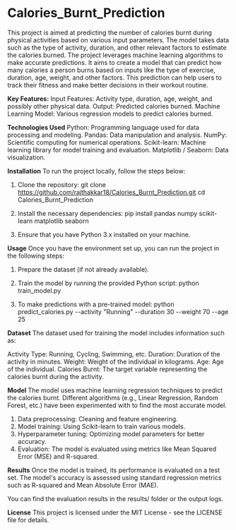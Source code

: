 # Calories_Burnt_Prediction

This project is aimed at predicting the number of calories burnt during physical activities based on various input parameters. The model takes data such as the type of activity, duration, and other relevant factors to estimate the calories burned. The project leverages machine learning algorithms to make accurate predictions. It aims to create a model that can predict how many calories a person burns based on inputs like the type of exercise, duration, age, weight, and other factors. This prediction can help users to track their fitness and make better decisions in their workout routine.

**Key Features:**
Input Features: Activity type, duration, age, weight, and possibly other physical data.
Output: Predicted calories burned.
Machine Learning Model: Various regression models to predict calories burned.

**Technologies Used**
Python: Programming language used for data processing and modeling.
Pandas: Data manipulation and analysis.
NumPy: Scientific computing for numerical operations.
Scikit-learn: Machine learning library for model training and evaluation.
Matplotlib / Seaborn: Data visualization.

**Installation**
To run the project locally, follow the steps below:
1. Clone the repository:
   git clone https://github.com/rajthakkar18/Calories_Burnt_Prediction.git
   cd Calories_Burnt_Prediction

2. Install the necessary dependencies:
pip install pandas numpy scikit-learn matplotlib seaborn

3. Ensure that you have Python 3.x installed on your machine.

**Usage**
Once you have the environment set up, you can run the project in the following steps:

1. Prepare the dataset (if not already available).

2. Train the model by running the provided Python script:
  python train_model.py

3. To make predictions with a pre-trained model:
  python predict_calories.py --activity "Running" --duration 30 --weight 70 --age 25

**Dataset**
The dataset used for training the model includes information such as:

Activity Type: Running, Cycling, Swimming, etc.
Duration: Duration of the activity in minutes.
Weight: Weight of the individual in kilograms.
Age: Age of the individual.
Calories Burnt: The target variable representing the calories burnt during the activity.

**Model**
The model uses machine learning regression techniques to predict the calories burnt. Different algorithms (e.g., Linear Regression, Random Forest, etc.) have been experimented with to find the most accurate model.

1. Data preprocessing: Cleaning and feature engineering.
2. Model training: Using Scikit-learn to train various models.
3. Hyperparameter tuning: Optimizing model parameters for better accuracy.
4. Evaluation: The model is evaluated using metrics like Mean Squared Error (MSE) and R-squared.

**Results**
Once the model is trained, its performance is evaluated on a test set. The model's accuracy is assessed using standard regression metrics such as R-squared and Mean Absolute Error (MAE).

You can find the evaluation results in the results/ folder or the output logs.

**License**
This project is licensed under the MIT License - see the LICENSE file for details.





